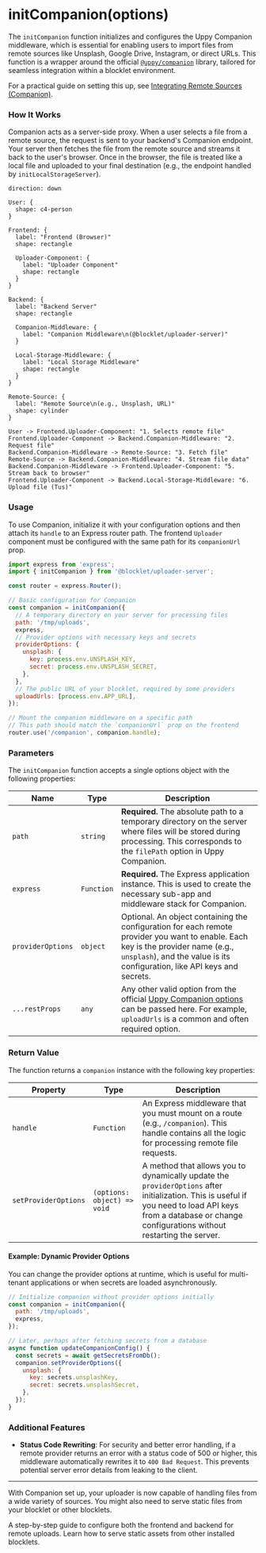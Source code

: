 # initCompanion(options)

The `initCompanion` function initializes and configures the Uppy Companion middleware, which is essential for enabling users to import files from remote sources like Unsplash, Google Drive, Instagram, or direct URLs. This function is a wrapper around the official [`@uppy/companion`](https://uppy.io/docs/companion/) library, tailored for seamless integration within a blocklet environment.

For a practical guide on setting this up, see [Integrating Remote Sources (Companion)](./guides-remote-sources.md).

### How It Works

Companion acts as a server-side proxy. When a user selects a file from a remote source, the request is sent to your backend's Companion endpoint. Your server then fetches the file from the remote source and streams it back to the user's browser. Once in the browser, the file is treated like a local file and uploaded to your final destination (e.g., the endpoint handled by `initLocalStorageServer`).

```d2 How Companion Works icon=mdi:diagram-outline
direction: down

User: {
  shape: c4-person
}

Frontend: {
  label: "Frontend (Browser)"
  shape: rectangle

  Uploader-Component: {
    label: "Uploader Component"
    shape: rectangle
  }
}

Backend: {
  label: "Backend Server"
  shape: rectangle

  Companion-Middleware: {
    label: "Companion Middleware\n(@blocklet/uploader-server)"
  }

  Local-Storage-Middleware: {
    label: "Local Storage Middleware"
    shape: rectangle
  }
}

Remote-Source: {
  label: "Remote Source\n(e.g., Unsplash, URL)"
  shape: cylinder
}

User -> Frontend.Uploader-Component: "1. Selects remote file"
Frontend.Uploader-Component -> Backend.Companion-Middleware: "2. Request file"
Backend.Companion-Middleware -> Remote-Source: "3. Fetch file"
Remote-Source -> Backend.Companion-Middleware: "4. Stream file data"
Backend.Companion-Middleware -> Frontend.Uploader-Component: "5. Stream back to browser"
Frontend.Uploader-Component -> Backend.Local-Storage-Middleware: "6. Upload file (Tus)"

```

### Usage

To use Companion, initialize it with your configuration options and then attach its `handle` to an Express router path. The frontend `Uploader` component must be configured with the same path for its `companionUrl` prop.

```javascript Basic Companion Setup icon=logos:javascript
import express from 'express';
import { initCompanion } from '@blocklet/uploader-server';

const router = express.Router();

// Basic configuration for Companion
const companion = initCompanion({
  // A temporary directory on your server for processing files
  path: '/tmp/uploads',
  express,
  // Provider options with necessary keys and secrets
  providerOptions: {
    unsplash: {
      key: process.env.UNSPLASH_KEY,
      secret: process.env.UNSPLASH_SECRET,
    },
  },
  // The public URL of your blocklet, required by some providers
  uploadUrls: [process.env.APP_URL],
});

// Mount the companion middleware on a specific path
// This path should match the `companionUrl` prop on the frontend
router.use('/companion', companion.handle);
```

### Parameters

The `initCompanion` function accepts a single options object with the following properties:

| Name              | Type       | Description                                                                                                                                                                                          |
| ----------------- | ---------- | ---------------------------------------------------------------------------------------------------------------------------------------------------------------------------------------------------- |
| `path`            | `string`   | **Required.** The absolute path to a temporary directory on the server where files will be stored during processing. This corresponds to the `filePath` option in Uppy Companion.                        |
| `express`         | `Function` | **Required.** The Express application instance. This is used to create the necessary sub-app and middleware stack for Companion.                                                                        |
| `providerOptions` | `object`   | Optional. An object containing the configuration for each remote provider you want to enable. Each key is the provider name (e.g., `unsplash`), and the value is its configuration, like API keys and secrets. |
| `...restProps`    | `any`      | Any other valid option from the official [Uppy Companion options](https://uppy.io/docs/companion/options/) can be passed here. For example, `uploadUrls` is a common and often required option.          |

### Return Value

The function returns a `companion` instance with the following key properties:

| Property            | Type       | Description                                                                                                                                                                                                                              |
| ------------------- | ---------- | ---------------------------------------------------------------------------------------------------------------------------------------------------------------------------------------------------------------------------------------- |
| `handle`            | `Function` | An Express middleware that you must mount on a route (e.g., `/companion`). This handle contains all the logic for processing remote file requests.                                                                                |
| `setProviderOptions`| `(options: object) => void` | A method that allows you to dynamically update the `providerOptions` after initialization. This is useful if you need to load API keys from a database or change configurations without restarting the server. |

#### Example: Dynamic Provider Options

You can change the provider options at runtime, which is useful for multi-tenant applications or when secrets are loaded asynchronously.

```javascript Dynamic Provider Options icon=logos:javascript
// Initialize companion without provider options initially
const companion = initCompanion({
  path: '/tmp/uploads',
  express,
});

// Later, perhaps after fetching secrets from a database
async function updateCompanionConfig() {
  const secrets = await getSecretsFromDb();
  companion.setProviderOptions({
    unsplash: {
      key: secrets.unsplashKey,
      secret: secrets.unsplashSecret,
    },
  });
}
```

### Additional Features

- **Status Code Rewriting**: For security and better error handling, if a remote provider returns an error with a status code of 500 or higher, this middleware automatically rewrites it to `400 Bad Request`. This prevents potential server error details from leaking to the client.

---

With Companion set up, your uploader is now capable of handling files from a wide variety of sources. You might also need to serve static files from your blocklet or other blocklets.

<x-cards>
  <x-card data-title="Guide: Integrating Remote Sources" data-icon="lucide:link" data-href="/guides/remote-sources">
    A step-by-step guide to configure both the frontend and backend for remote uploads.
  </x-card>
  <x-card data-title="API: initStaticResourceMiddleware" data-icon="lucide:file-code" data-href="/api-reference/uploader-server/static-resource">
    Learn how to serve static assets from other installed blocklets.
  </x-card>
</x-cards>